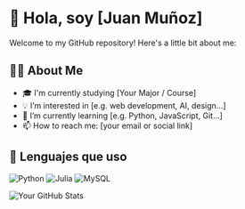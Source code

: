 # 👋 Hola, soy [Juan Muñoz]

Welcome to my GitHub repository! Here's a little bit about me:

## 🧑‍💻 About Me

- 🎓 I'm currently studying [Your Major / Course]
- 💡 I’m interested in [e.g. web development, AI, design...]
- 🌱 I’m currently learning [e.g. Python, JavaScript, Git...]
- 📫 How to reach me: [your email or social link]



## 🧠 Lenguajes que uso

![Python](https://img.shields.io/badge/Python-3776AB?style=for-the-badge&logo=python&logoColor=white)
![Julia](https://img.shields.io/badge/Julia-9558B2?style=for-the-badge&logo=julia&logoColor=white)
![MySQL](https://img.shields.io/badge/MySQL-005C84?style=for-the-badge&logo=mysql&logoColor=white)


![Your GitHub Stats](https://github-readme-stats.vercel.app/api?username=jp835&show_icons=true&theme=radical)
